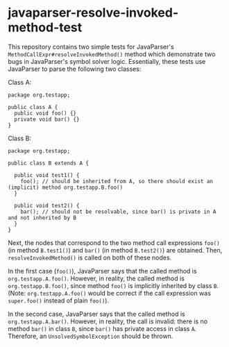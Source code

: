 # javaparser-resolve-invoked-method-test

This repository contains two simple tests for JavaParser's
`MethodCallExpr#resolveInvokedMethod()` method which demonstrate two
bugs in JavaParser's symbol solver logic. Essentially, these tests
use JavaParser to parse the following two classes:

Class A:
```
package org.testapp;

public class A {
  public void foo() {}
  private void bar() {}
}
```

Class B:
```
package org.testapp;

public class B extends A {

  public void test1() {
    foo(); // should be inherited from A, so there should exist an (implicit) method org.testapp.B.foo()
  }

  public void test2() {
    bar(); // should not be resolvable, since bar() is private in A and not inherited by B
  }
}
```

Next, the nodes that correspond to the two method call expressions
`foo()` (in method `B.test1()`) and `bar()` (in method `B.test2()`)
are obtained. Then, `resolveInvokedMethod()` is called on both of
these nodes.

In the first case (`foo()`), JavaParser says that the called method is
`org.testapp.A.foo()`. However, in reality, the called method is
`org.testapp.B.foo()`, since method `foo()` is implicitly inherited by
class `B`.  (Note: `org.testapp.A.foo()` would be correct if the call
expression was `super.foo()` instead of plain `foo()`).

In the second case, JavaParser says that the called method is
`org.testapp.A.bar()`. However, in reality, the call is invalid: there
is no method `bar()` in class `B`, since `bar()` has private access in
class `A`. Therefore, an `UnsolvedSymbolException` should be thrown.

